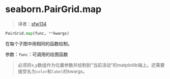 # seaborn.PairGrid.map

> 译者：[sfw134](https://github.com/sfw134)

```py
PairGrid.map(func, **kwargs)
```

在每个子图中用相同的函数绘制。

参数：`func`：可调用的绘图函数

> 必须将x,y数组作为位置参数并绘制到“当前活动”的matplotlib轴上。还需要接受名为`color`和`label`的kwargs。

